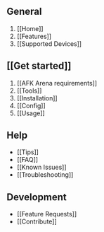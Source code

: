 ## General
1. [[Home]]
2. [[Features]]
3. [[Supported Devices]]

## [[Get started]]
1. [[AFK Arena requirements]]
2. [[Tools]]
3. [[Installation]]
4. [[Config]]
5. [[Usage]]

## Help
- [[Tips]]
- [[FAQ]]
- [[Known Issues]]
- [[Troubleshooting]]

## Development
- [[Feature Requests]]
- [[Contribute]]
